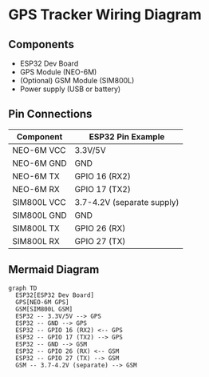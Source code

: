 # GPS Tracker Wiring Diagram

## Components
- ESP32 Dev Board
- GPS Module (NEO-6M)
- (Optional) GSM Module (SIM800L)
- Power supply (USB or battery)

## Pin Connections
| Component      | ESP32 Pin Example |
|---------------|------------------|
| NEO-6M VCC    | 3.3V/5V          |
| NEO-6M GND    | GND              |
| NEO-6M TX     | GPIO 16 (RX2)    |
| NEO-6M RX     | GPIO 17 (TX2)    |
| SIM800L VCC   | 3.7-4.2V (separate supply) |
| SIM800L GND   | GND              |
| SIM800L TX    | GPIO 26 (RX)     |
| SIM800L RX    | GPIO 27 (TX)     |

## Mermaid Diagram
```mermaid
graph TD
  ESP32[ESP32 Dev Board]
  GPS[NEO-6M GPS]
  GSM[SIM800L GSM]
  ESP32 -- 3.3V/5V --> GPS
  ESP32 -- GND --> GPS
  ESP32 -- GPIO 16 (RX2) <-- GPS
  ESP32 -- GPIO 17 (TX2) --> GPS
  ESP32 -- GND --> GSM
  ESP32 -- GPIO 26 (RX) <-- GSM
  ESP32 -- GPIO 27 (TX) --> GSM
  GSM -- 3.7-4.2V (separate) --> GSM
``` 